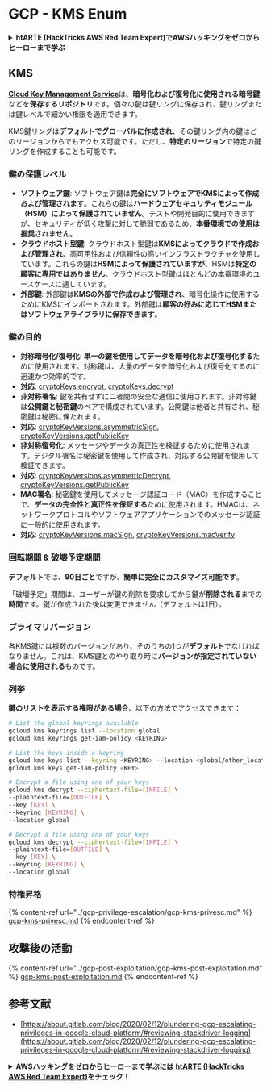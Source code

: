 # GCP - KMS Enum

<details>

<summary><strong>htARTE (HackTricks AWS Red Team Expert)でAWSハッキングをゼロからヒーローまで学ぶ</strong></summary>

HackTricksをサポートする他の方法:

* **HackTricksにあなたの会社を広告したい**、または**HackTricksをPDFでダウンロードしたい**場合は、[**サブスクリプションプラン**](https://github.com/sponsors/carlospolop)をチェックしてください！
* [**公式PEASS & HackTricksグッズ**](https://peass.creator-spring.com)を入手する
* [**PEASSファミリー**](https://opensea.io/collection/the-peass-family)を発見し、独占的な[**NFT**](https://opensea.io/collection/the-peass-family)コレクションをチェックする
* 💬 [**Discordグループ**](https://discord.gg/hRep4RUj7f)に**参加する**か、[**テレグラムグループ**](https://t.me/peass)に参加する、または**Twitter** 🐦 [**@carlospolopm**](https://twitter.com/carlospolopm)を**フォローする**。
* **HackTricks**の[**GitHubリポジトリ**](https://github.com/carlospolop/hacktricks)と[**HackTricks Cloud**](https://github.com/carlospolop/hacktricks-cloud)にPRを提出して、あなたのハッキングのコツを共有する。

</details>

## KMS

[**Cloud Key Management Service**](https://cloud.google.com/kms/docs/)は、**暗号化および復号化に使用される暗号鍵**などを**保存するリポジトリ**です。個々の鍵は鍵リングに保存され、鍵リングまたは鍵レベルで細かい権限を適用できます。

KMS鍵リングは**デフォルトでグローバルに作成され**、その鍵リング内の鍵はどのリージョンからでもアクセス可能です。ただし、**特定のリージョン**で特定の鍵リングを作成することも可能です。

### 鍵の保護レベル

* **ソフトウェア鍵**: ソフトウェア鍵は**完全にソフトウェアでKMSによって作成および管理されます**。これらの鍵は**ハードウェアセキュリティモジュール（HSM）によって保護されていません**。テストや開発目的に使用できますが、セキュリティが低く攻撃に対して脆弱であるため、**本番環境での使用は推奨されません**。
* **クラウドホスト型鍵**: クラウドホスト型鍵は**KMSによってクラウドで作成および管理され**、高可用性および信頼性の高いインフラストラクチャを使用しています。これらの鍵は**HSMによって保護されていますが**、HSMは**特定の顧客に専用ではありません**。クラウドホスト型鍵はほとんどの本番環境のユースケースに適しています。
* **外部鍵**: 外部鍵は**KMSの外部で作成および管理され**、暗号化操作に使用するためにKMSにインポートされます。外部鍵は**顧客の好みに応じてHSMまたはソフトウェアライブラリに保存できます**。

### 鍵の目的

* **対称暗号化/復号化**: **単一の鍵を使用してデータを暗号化および復号化する**ために使用されます。対称鍵は、大量のデータを暗号化および復号化するのに迅速かつ効率的です。
* **対応**: [cryptoKeys.encrypt](https://cloud.google.com/kms/docs/reference/rest/v1/projects.locations.keyRings.cryptoKeys/encrypt), [cryptoKeys.decrypt](https://cloud.google.com/kms/docs/reference/rest/v1/projects.locations.keyRings.cryptoKeys/decrypt)
* **非対称署名**: 鍵を共有せずに二者間の安全な通信に使用されます。非対称鍵は**公開鍵と秘密鍵**のペアで構成されています。公開鍵は他者と共有され、秘密鍵は秘密に保たれます。
* **対応**: [cryptoKeyVersions.asymmetricSign](https://cloud.google.com/kms/docs/reference/rest/v1/projects.locations.keyRings.cryptoKeys.cryptoKeyVersions/asymmetricSign), [cryptoKeyVersions.getPublicKey](https://cloud.google.com/kms/docs/reference/rest/v1/projects.locations.keyRings.cryptoKeys.cryptoKeyVersions/getPublicKey)
* **非対称復号化**: メッセージやデータの真正性を検証するために使用されます。デジタル署名は秘密鍵を使用して作成され、対応する公開鍵を使用して検証できます。
* **対応**: [cryptoKeyVersions.asymmetricDecrypt](https://cloud.google.com/kms/docs/reference/rest/v1/projects.locations.keyRings.cryptoKeys.cryptoKeyVersions/asymmetricDecrypt), [cryptoKeyVersions.getPublicKey](https://cloud.google.com/kms/docs/reference/rest/v1/projects.locations.keyRings.cryptoKeys.cryptoKeyVersions/getPublicKey)
* **MAC署名**: 秘密鍵を使用してメッセージ認証コード（MAC）を作成することで、**データの完全性と真正性を保証する**ために使用されます。HMACは、ネットワークプロトコルやソフトウェアアプリケーションでのメッセージ認証に一般的に使用されます。
* **対応**: [cryptoKeyVersions.macSign](https://cloud.google.com/kms/docs/reference/rest/v1/projects.locations.keyRings.cryptoKeys.cryptoKeyVersions/macSign), [cryptoKeyVersions.macVerify](https://cloud.google.com/kms/docs/reference/rest/v1/projects.locations.keyRings.cryptoKeys.cryptoKeyVersions/macVerify)

### 回転期間 & 破壊予定期間

**デフォルト**では、**90日ごと**ですが、**簡単に完全にカスタマイズ可能です**。

「破壊予定」期間は、ユーザーが鍵の削除を要求してから鍵が**削除される**までの**時間**です。鍵が作成された後は変更できません（デフォルトは1日）。

### プライマリバージョン

各KMS鍵には複数のバージョンがあり、そのうちの1つが**デフォルト**でなければなりません。これは、KMS鍵とのやり取り時に**バージョンが指定されていない場合に使用される**ものです。

### 列挙

**鍵のリストを表示する権限がある場合**、以下の方法でアクセスできます：
```bash
# List the global keyrings available
gcloud kms keyrings list --location global
gcloud kms keyrings get-iam-policy <KEYRING>

# List the keys inside a keyring
gcloud kms keys list --keyring <KEYRING> --location <global/other_locations>
gcloud kms keys get-iam-policy <KEY>

# Encrypt a file using one of your keys
gcloud kms decrypt --ciphertext-file=[INFILE] \
--plaintext-file=[OUTFILE] \
--key [KEY] \
--keyring [KEYRING] \
--location global

# Decrypt a file using one of your keys
gcloud kms decrypt --ciphertext-file=[INFILE] \
--plaintext-file=[OUTFILE] \
--key [KEY] \
--keyring [KEYRING] \
--location global
```
### 特権昇格

{% content-ref url="../gcp-privilege-escalation/gcp-kms-privesc.md" %}
[gcp-kms-privesc.md](../gcp-privilege-escalation/gcp-kms-privesc.md)
{% endcontent-ref %}

## 攻撃後の活動

{% content-ref url="../gcp-post-exploitation/gcp-kms-post-exploitation.md" %}
[gcp-kms-post-exploitation.md](../gcp-post-exploitation/gcp-kms-post-exploitation.md)
{% endcontent-ref %}

## 参考文献

* [https://about.gitlab.com/blog/2020/02/12/plundering-gcp-escalating-privileges-in-google-cloud-platform/#reviewing-stackdriver-logging](https://about.gitlab.com/blog/2020/02/12/plundering-gcp-escalating-privileges-in-google-cloud-platform/#reviewing-stackdriver-logging)

<details>

<summary><strong>AWSハッキングをゼロからヒーローまで学ぶには</strong> <a href="https://training.hacktricks.xyz/courses/arte"><strong>htARTE (HackTricks AWS Red Team Expert)</strong></a><strong>をチェック！</strong></summary>

HackTricksをサポートする他の方法:

* **HackTricksにあなたの会社を広告したい**、または**HackTricksをPDFでダウンロードしたい**場合は、[**サブスクリプションプラン**](https://github.com/sponsors/carlospolop)をチェックしてください！
* [**公式PEASS & HackTricksグッズ**](https://peass.creator-spring.com)を入手する
* [**The PEASS Family**](https://opensea.io/collection/the-peass-family)を発見し、独占的な[**NFTs**](https://opensea.io/collection/the-peass-family)のコレクションをチェックする
* 💬 [**Discordグループ**](https://discord.gg/hRep4RUj7f)に**参加する**か、[**テレグラムグループ**](https://t.me/peass)に参加するか、**Twitter** 🐦 [**@carlospolopm**](https://twitter.com/carlospolopm)で**フォローする**。
* [**HackTricks**](https://github.com/carlospolop/hacktricks)と[**HackTricks Cloud**](https://github.com/carlospolop/hacktricks-cloud)のgithubリポジトリにPRを提出して、あなたのハッキングのコツを**共有する**。

</details>
